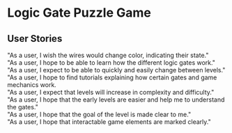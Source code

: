 # Logic Gate Puzzle Game

## User Stories
"As a user, I wish the wires would change color, indicating their state." <br>
"As a user, I hope to be able to learn how the different logic gates work." <br>
"As a user, I expect to be able to quickly and easily change between levels." <br>
"As a user, I hope to find tutorials explaining how certain gates and game mechanics work. <br>
"As a user, I expect that levels will increase in complexity and difficulty." <br>
"As a user, I hope that the early levels are easier and help me to understand the gates." <br>
"As a user, I hope that the goal of the level is made clear to me." <br>
"As a user, I hope that interactable game elements are marked clearly." <br>
